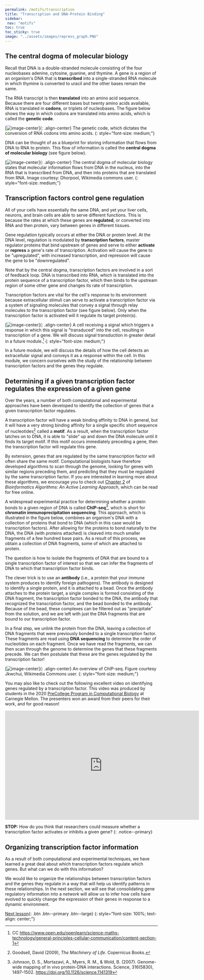 ```yaml
---
permalink: /motifs/transcription
title: "Transcription and DNA-Protein Binding"
sidebar:
 nav: "motifs"
toc: true
toc_sticky: true
image: "../assets/images/repress_graph.PNG"
---
```


## The central dogma of molecular biology

Recall that DNA is a double-stranded molecule consisting of the four nucleobases adenine, cytosine, guanine, and thymine. A gene is a region of an organism's DNA that is **transcribed** into a single-stranded RNA molecule in which thymine is converted to uracil and the other bases remain the same.

The RNA transcript is then **translated** into an amino acid sequence. Because there are four different bases but twenty amino acids available, RNA is translated in **codons**, or triplets of nucleobases. The figure below shows the way in which codons are translated into amino acids, which is called the **genetic code**.

[![image-center](http://bioinformaticsalgorithms.com/images/Antibiotics/genetic_code.png)]{: .align-center}
The genetic code, which dictates the conversion of RNA codons into amino acids.
{: style="font-size: medium;"}

DNA can be thought of as a blueprint for storing information that flows from DNA to RNA to protein. This flow of information is called the **central dogma of molecular biology** (see figure below).

[![image-center](../assets/images/Central_Dogma_of_Molecular_Biochemistry_with_Enzymes.jpg)]{: .align-center}
The central dogma of molecular biology states that molecular information flows from DNA in the nucleus, into the RNA that is transcribed from DNA, and then into proteins that are translated from RNA. Image courtesy: Dhorpool, Wikimedia commons user.
{: style="font-size: medium;"}

<!--

If you would like a refresher on transcription, the following video from the YouTube channel "*Professor Dave Explains*" will explain the process in eukaryotes at 1:09. For those more familiar with transcription, skip to 2:50, where Dave gives a great overview of why gene regulation is necessary.

<iframe width="640" height="360" src="https://www.youtube-nocookie.com/embed/J9jhg90A7Lw?start=69" frameborder="0" allowfullscreen></iframe>

-->

## Transcription factors control gene regulation

All of your cells have essentially the same DNA, and yet your liver cells, neurons, and brain cells are able to serve different functions. This is because the rates at which these genes are **regulated**, or converted into RNA and then protein, vary between genes in different tissues.

Gene regulation typically occurs at either the DNA or protein level. At the DNA level, regulation is modulated by **transcription factors**, master regulator proteins that bind upstream of genes and serve to either **activate** or **repress** a gene's rate of transcription. Activation will cause the gene to be "upregulated", with increased transcription, and repression will cause the gene to be "downregulated".

Note that by the central dogma, transcription factors are involved in a sort of feedback loop. DNA is transcribed into RNA, which is translated into the protein sequence of a transcription factor, which then binds to the upstream region of some other gene and changes its rate of transcription.

Transcription factors are vital for the cell's response to its environment because extracellular stimuli can serve to activate a transcription factor via a system of signaling molecules that convey a signal through relay molecules to the transcription factor (see figure below). Only when the transcription factor is activated will it regulate its target protein(s).

[![image-center](../assets/images/signal_pathway.jpg)]{: .align-center}
A cell receiving a signal which triggers a response in which this signal is "transduced" into the cell, resulting in transcription of a gene. We will discuss signal transduction in greater detail in a future module.[^signalResponse]
{: style="font-size: medium;"}

In a future module, we will discuss the details of how the cell detects an extracellular signal and conveys it as a response within the cell. In this module, we concern ourselves with the study of the relationship between transcription factors and the genes they regulate.

## Determining if a given transcription factor regulates the expression of a given gene

Over the years, a number of both computational and experimental approaches have been developed to identify the collection of genes that a given transcription factor regulates.

A transcription factor will have a weak binding affinity to DNA in general, but it will have a very strong binding affinity for a single specific short sequence of nucleotides[^machinery] called a **motif**. As a result, when the transcription factor latches on to DNA, it is able to "slide" up and down the DNA molecule until it finds its target motif. If this motif occurs immediately preceding a gene, then the transcription factor will regulate this gene.

By extension, genes that are regulated by the same transcription factor will often share the same motif. Computational biologists have therefore developed algorithms to scan through the genome, looking for genes with similar regions preceding them, and predicting that they must be regulated by the same transcription factor. If you are interested in learning more about these algorithms, we encourage you to check out [Chapter 2](https://www.bioinformaticsalgorithms.org/bioinformatics-chapter-2) of *Bioinformatics Algorithms: An Active Learning Approach*, which can be read for free online.

A widespread experimental practice for determining whether a protein bonds to a given region of DNA is called **ChIP-seq**[^chip], which is short for **chromatin immunoprecipitation sequencing**. This approach, which is illustrated in the figure below, combines an organism's DNA with a collection of proteins that bond to DNA (which in this case would be transcription factors). After allowing for the proteins to bond naturally to the DNA, the DNA (with proteins attached) is cleaved into much smaller fragments of a few hundred base pairs. As a result of this process, we obtain a collection of DNA fragments, some of which are attached to protein.

The question is how to isolate the fragments of DNA that are bound to a single transcription factor of interest so that we can infer the fragments of DNA to which that transcription factor binds.

The clever trick is to use an **antibody** (i.e., a protein that your immune system produces to identify foreign pathogens). The antibody is designed to identify a single protein, and it is attached to a bead. Once the antibody attaches to the protein target, a single complex is formed consisting of the DNA fragment, the transcription factor bonded to the DNA, the antibody that recognized the transcription factor, and the bead bonded to the antibody. Because of the bead, these complexes can be filtered out as "precipitate" from the solution, and we are left with just the DNA fragments that are bound to our transcription factor.

In a final step, we unlink the protein from the DNA, leaving a collection of DNA fragments that were previously bonded to a single transcription factor. These fragments are read using **DNA sequencing** to determine the order of nucleotides on each fragment. Once we have read the fragments, we can then scan through the genome to determine the genes that these fragments precede. We can then postulate that these are the genes regulated by the transcription factor!

[![image-center](../assets/images/ChIP-seq_workflow.png)]{: .align-center}
An overview of ChIP-seq. Figure courtesy Jkwchui, Wikimedia Commons user.
{: style="font-size: medium;"}

You may also like to check out the following excellent video on identifying genes regulated by a transcription factor. This video was produced by students in the 2020 [PreCollege Program in Computational Biology](http://www.cbd.cmu.edu/education/pre-college-program-in-computational-biology/) at Carnegie Mellon. The presenters won an award from their peers for their work, and for good reason!

<iframe width="640" height="360" src="https://www.youtube-nocookie.com/embed/voEDurUgz_4" frameborder="0" allowfullscreen></iframe>

**STOP:** How do you think that researchers could measure whether a transcription factor activates or inhibits a given gene?
{: .notice--primary}

## Organizing transcription factor information

As a result of both computational and experimental techniques, we have learned a great deal about which transcription factors regulate which genes. But what can we do with this information?

We would like to organize the relationships between transcription factors and the genes they regulate in a way that will help us identify patterns in these relationships. In the next section, we will see that consolidating gene regulatory information into a *network* will allow us to infer how cells have evolved to quickly change the expression of their genes in response to a dynamic environment.

[Next lesson](networks){: .btn .btn--primary .btn--large}
{: style="font-size: 100%; text-align: center;"}

[^dogma]: CC BY-SA 3.0 https://creativecommons.org/licenses/by-sa/3.0/

[^machinery]: Goodsell, David (2009), *The Machinery of Life*. Copernicus Books.

[^signalResponse]: CC https://www.open.edu/openlearn/science-maths-technology/general-principles-cellular-communication/content-section-1

[^chip]: Johnson, D. S., Mortazavi, A., Myers, R. M., & Wold, B. (2007). Genome-wide mapping of in vivo protein-DNA interactions. Science, 316(5830), 1497–1502. https://doi.org/10.1126/science.1141319
